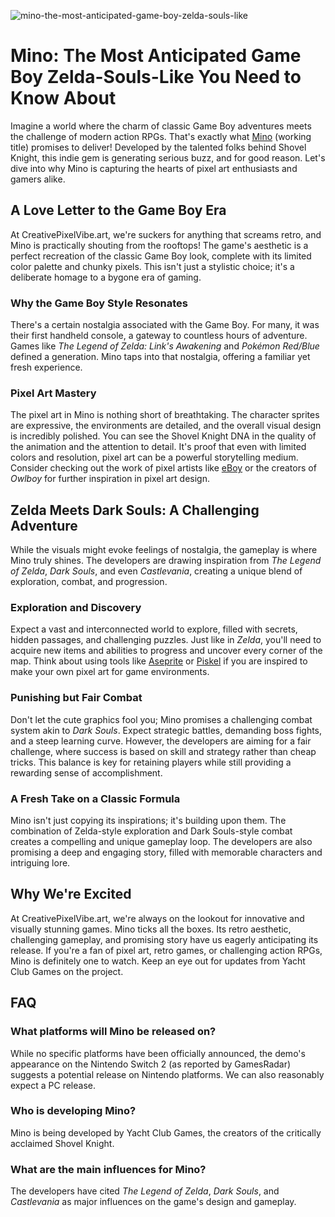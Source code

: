 ![mino-the-most-anticipated-game-boy-zelda-souls-like](https://images.pexels.com/photos/18920008/pexels-photo-18920008.jpeg?auto=compress&cs=tinysrgb&fit=crop&h=627&w=1200)

# Mino: The Most Anticipated Game Boy Zelda-Souls-Like You Need to Know About

Imagine a world where the charm of classic Game Boy adventures meets the challenge of modern action RPGs. That's exactly what [Mino](https://www.gamesradar.com/games/action-rpg/my-most-anticipated-indie-game-a-game-boy-style-mashup-of-zelda-dark-souls-and-castlevania-from-the-shovel-knight-devs-just-brought-its-excellent-demo-to-nintendo-switch-2/) (working title) promises to deliver! Developed by the talented folks behind Shovel Knight, this indie gem is generating serious buzz, and for good reason. Let's dive into why Mino is capturing the hearts of pixel art enthusiasts and gamers alike.

## A Love Letter to the Game Boy Era

At CreativePixelVibe.art, we're suckers for anything that screams retro, and Mino is practically shouting from the rooftops! The game's aesthetic is a perfect recreation of the classic Game Boy look, complete with its limited color palette and chunky pixels. This isn't just a stylistic choice; it's a deliberate homage to a bygone era of gaming.

### Why the Game Boy Style Resonates

There's a certain nostalgia associated with the Game Boy. For many, it was their first handheld console, a gateway to countless hours of adventure. Games like *The Legend of Zelda: Link's Awakening* and *Pokémon Red/Blue* defined a generation. Mino taps into that nostalgia, offering a familiar yet fresh experience.

### Pixel Art Mastery

The pixel art in Mino is nothing short of breathtaking. The character sprites are expressive, the environments are detailed, and the overall visual design is incredibly polished. You can see the Shovel Knight DNA in the quality of the animation and the attention to detail. It's proof that even with limited colors and resolution, pixel art can be a powerful storytelling medium. Consider checking out the work of pixel artists like [eBoy](https://hello.eboy.com/) or the creators of *Owlboy* for further inspiration in pixel art design.

## Zelda Meets Dark Souls: A Challenging Adventure

While the visuals might evoke feelings of nostalgia, the gameplay is where Mino truly shines. The developers are drawing inspiration from *The Legend of Zelda*, *Dark Souls*, and even *Castlevania*, creating a unique blend of exploration, combat, and progression.

### Exploration and Discovery

Expect a vast and interconnected world to explore, filled with secrets, hidden passages, and challenging puzzles. Just like in *Zelda*, you'll need to acquire new items and abilities to progress and uncover every corner of the map. Think about using tools like [Aseprite](https://www.aseprite.org/) or [Piskel](https://www.piskelapp.com/) if you are inspired to make your own pixel art for game environments.

### Punishing but Fair Combat

Don't let the cute graphics fool you; Mino promises a challenging combat system akin to *Dark Souls*. Expect strategic battles, demanding boss fights, and a steep learning curve. However, the developers are aiming for a fair challenge, where success is based on skill and strategy rather than cheap tricks. This balance is key for retaining players while still providing a rewarding sense of accomplishment.

### A Fresh Take on a Classic Formula

Mino isn't just copying its inspirations; it's building upon them. The combination of Zelda-style exploration and Dark Souls-style combat creates a compelling and unique gameplay loop. The developers are also promising a deep and engaging story, filled with memorable characters and intriguing lore.

## Why We're Excited

At CreativePixelVibe.art, we're always on the lookout for innovative and visually stunning games. Mino ticks all the boxes. Its retro aesthetic, challenging gameplay, and promising story have us eagerly anticipating its release. If you're a fan of pixel art, retro games, or challenging action RPGs, Mino is definitely one to watch. Keep an eye out for updates from Yacht Club Games on the project.

## FAQ

### What platforms will Mino be released on?

While no specific platforms have been officially announced, the demo's appearance on the Nintendo Switch 2 (as reported by GamesRadar) suggests a potential release on Nintendo platforms. We can also reasonably expect a PC release.

### Who is developing Mino?

Mino is being developed by Yacht Club Games, the creators of the critically acclaimed Shovel Knight.

### What are the main influences for Mino?

The developers have cited *The Legend of Zelda*, *Dark Souls*, and *Castlevania* as major influences on the game's design and gameplay.
